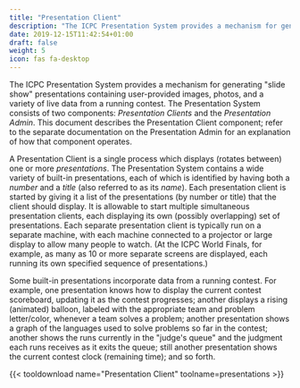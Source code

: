 ```yaml
---
title: "Presentation Client"
description: "The ICPC Presentation System provides a mechanism for generating slide show presentations containing user-provided images, photos, and a variety of live data from a running contest"
date: 2019-12-15T11:42:54+01:00
draft: false
weight: 5
icon: fas fa-desktop
---
```


The ICPC Presentation System provides a mechanism for generating "slide show" presentations containing
user-provided images, photos, and a variety of live data from a running contest.
The Presentation System consists of two components: _Presentation Clients_ and the _Presentation Admin_.
This document describes the Presentation Client component;
refer to the separate documentation on the Presentation Admin for an explanation of how that component operates.

A Presentation Client is a single process which displays (rotates between) one or more _presentations_.
The Presentation System contains a wide variety of built-in presentations, each of which is identified
by having both a _number_ and a _title_ (also referred to as its _name_).
Each presentation client is started by giving it a list of the
presentations (by number or title) that the client should display.  It is allowable to start multiple
simultaneous presentation clients, each displaying its own (possibly overlapping) set of presentations.
Each separate presentation client is typically run on a separate machine, with each machine connected
to a projector or large display to allow many people to watch. (At the ICPC World Finals, for example,
as many as 10 or more separate screens are displayed, each running its own specified sequence of presentations.)

Some built-in presentations incorporate data from a running contest.  For example, one presentation
knows how to display the current contest scoreboard, updating it as the contest progresses;
another displays a rising (animated) balloon, labeled with the appropriate team and problem letter/color,
whenever a team solves a problem;
another presentation shows a graph of the languages used to solve problems so far in the contest;
another shows the runs currently in the "judge's queue" and the judgment each runs receives
as it exits the queue;
still another presentation shows the current contest clock (remaining time);
and so forth.

{{< tooldownload name="Presentation Client" toolname=presentations >}}
